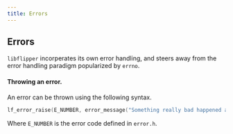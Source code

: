 ```yaml
---
title: Errors
---
```


## Errors

`libflipper` incorperates its own error handling, and steers away from the error
handling paradigm popularized by `errno`.

#### Throwing an error.

An error can be thrown using the following syntax.

```c
lf_error_raise(E_NUMBER, error_message("Something really bad happened as a result of %s", something_bad));
```

Where `E_NUMBER` is the error code defined in `error.h`.
